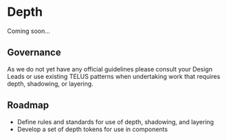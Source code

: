 # Depth

Coming soon...


## Governance

As we do not yet have any official guidelines please consult your Design Leads or use existing TELUS patterns when undertaking 
work that requires depth, shadowing, or layering.


## Roadmap

* Define rules and standards for use of depth, shadowing, and layering
* Develop a set of depth tokens for use in components
